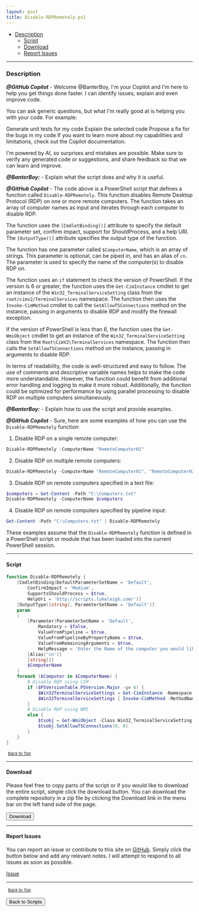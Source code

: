 ```yaml
---
layout: post
title: Disable-RDPRemotely.ps1
---
```


- [Description](#description)
  - [Script](#script)
  - [Download](#download)
  - [Report Issues](#report-issues)

---

### Description

**_@GitHub Copilot_** - Welcome @BanterBoy, I'm your Copilot and I'm here to help you get things done faster. I can identify issues, explain and even improve code.

You can ask generic questions, but what I'm really good at is helping you with your code. For example:

Generate unit tests for my code
Explain the selected code
Propose a fix for the bugs in my code
If you want to learn more about my capabilities and limitations, check out the Copilot documentation.

I'm powered by AI, so surprises and mistakes are possible. Make sure to verify any generated code or suggestions, and share feedback so that we can learn and improve.

**_@BanterBoy:_** - Explain what the script does and why it is useful.

**_@GitHub Copilot_** - The code above is a PowerShell script that defines a function called `Disable-RDPRemotely`. This function disables Remote Desktop Protocol (RDP) on one or more remote computers. The function takes an array of computer names as input and iterates through each computer to disable RDP.

The function uses the `[CmdletBinding()]` attribute to specify the default parameter set, confirm impact, support for ShouldProcess, and a help URI. The `[OutputType()]` attribute specifies the output type of the function.

The function has one parameter called `$ComputerName`, which is an array of strings. This parameter is optional, can be piped in, and has an alias of `cn`. The parameter is used to specify the name of the computer(s) to disable RDP on.

The function uses an `if` statement to check the version of PowerShell. If the version is 6 or greater, the function uses the `Get-CimInstance` cmdlet to get an instance of the `Win32_TerminalServiceSetting` class from the `root/cimv2/TerminalServices` namespace. The function then uses the `Invoke-CimMethod` cmdlet to call the `SetAllowTSConnections` method on the instance, passing in arguments to disable RDP and modify the firewall exception.

If the version of PowerShell is less than 6, the function uses the `Get-WmiObject` cmdlet to get an instance of the `Win32_TerminalServiceSetting` class from the `Root\CimV2\TerminalServices` namespace. The function then calls the `SetAllowTSConnections` method on the instance, passing in arguments to disable RDP.

In terms of readability, the code is well-structured and easy to follow. The use of comments and descriptive variable names helps to make the code more understandable. However, the function could benefit from additional error handling and logging to make it more robust. Additionally, the function could be optimized for performance by using parallel processing to disable RDP on multiple computers simultaneously.

**_@BanterBoy:_** - Explain how to use the script and provide examples.

**_@GitHub Copilot_** - Sure, here are some examples of how you can use the `Disable-RDPRemotely` function:

1. Disable RDP on a single remote computer:

```powershell
Disable-RDPRemotely -ComputerName "RemoteComputer01"
```

2. Disable RDP on multiple remote computers:

```powershell
Disable-RDPRemotely -ComputerName "RemoteComputer01", "RemoteComputer02", "RemoteComputer03"
```

3. Disable RDP on remote computers specified in a text file:

```powershell
$computers = Get-Content -Path "C:\Computers.txt"
Disable-RDPRemotely -ComputerName $computers
```

4. Disable RDP on remote computers specified by pipeline input:

```powershell
Get-Content -Path "C:\Computers.txt" | Disable-RDPRemotely
```

These examples assume that the `Disable-RDPRemotely` function is defined in a PowerShell script or module that has been loaded into the current PowerShell session.

---

#### Script

```powershell
function Disable-RDPRemotely {
    [CmdletBinding(DefaultParameterSetName = 'Default',
        ConfirmImpact = 'Medium',
        SupportsShouldProcess = $true,
        HelpUri = 'http://scripts.lukeleigh.com/')]
    [OutputType([string], ParameterSetName = 'Default')]
    param
    (
        [Parameter(ParameterSetName = 'Default',
            Mandatory = $false,
            ValueFromPipeline = $true,
            ValueFromPipelineByPropertyName = $true,
            ValueFromRemainingArguments = $true,
            HelpMessage = 'Enter the Name of the computer you would like to connect to.')]
        [Alias('cn')]
        [string[]]
        $ComputerName
    )
    foreach ($Computer in $ComputerName) {
        # Disable RDP using CIM
        if ($PSVersionTable.PSVersion.Major -ge 6) {
            $Win32TerminalServiceSettings = Get-CimInstance -Namespace root/cimv2/TerminalServices -ClassName Win32_TerminalServiceSetting -ComputerName $Computer
            $Win32TerminalServiceSettings | Invoke-CimMethod -MethodName SetAllowTSConnections -Arguments @{AllowTSConnections = 0; ModifyFirewallException = 0 } -ComputerName $Computer
        }
        # Disable RDP using WMI
        else {
            $tsobj = Get-WmiObject -Class Win32_TerminalServiceSetting -Namespace Root\CimV2\TerminalServices -ComputerName $Computer
            $tsobj.SetAllowTSConnections(0, 0)
        }
    }
}

```

<span style="font-size:11px;"><a href="#"><i class="fas fa-caret-up" aria-hidden="true" style="color: white; margin-right:5px;"></i>Back to Top</a></span>

---

#### Download

Please feel free to copy parts of the script or if you would like to download the entire script, simple click the download button. You can download the complete repository in a zip file by clicking the Download link in the menu bar on the left hand side of the page.

<button class="btn" type="submit" onclick="window.open('/PowerShell/NewFunctions/Disable-RDPRemotely.ps1')">
    <i class="fa fa-cloud-download-alt">
    </i>
        Download
</button>

---

#### Report Issues

You can report an issue or contribute to this site on <a href="https://github.com/BanterBoy/scripts-blog/issues">GitHub</a>. Simply click the button below and add any relevant notes. I will attempt to respond to all issues as soon as possible.

<!-- Place this tag where you want the button to render. -->

<a class="github-button" href="https://github.com/BanterBoy/scripts-blog/issues/new?title=Disable-RDPRemotely.ps1&body=There is a problem with this function. Please find details below." data-show-count="true" aria-label="Issue BanterBoy/scripts-blog on GitHub">Issue</a>

---

<span style="font-size:11px;"><a href="#"><i class="fas fa-caret-up" aria-hidden="true" style="color: white; margin-right:5px;"></i>Back to Top</a></span>

<a href="/menu/_pages/scripts.html">
    <button class="btn">
        <i class='fas fa-reply'>
        </i>
            Back to Scripts
    </button>
</a>

[1]: http://ecotrust-canada.github.io/markdown-toc
[2]: https://github.com/googlearchive/code-prettify
